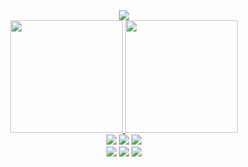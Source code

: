 
<div align="center">
  <img src="https://readme-typing-svg.herokuapp.com/?color=ff69b4&size=35&center=true&vCenter=true&width=1000&lines=BE+WELCOME!+:%29" />
</div>


<div align="center">
  <a href="https://github.com/yrisferreira">
  <img height="180em" src="https://github-readme-stats.vercel.app/api?username=yrisferreira&show_icons=true&theme=dracula&include_all_commits=true&count_private=true"/>
  <img height="180em" src="https://github-readme-stats.vercel.app/api/top-langs/?username=yrisferreira&layout=compact&langs_count=7&theme=dracula"/>
</div>


<div align="center">
  <a href="https://www.linkedin.com/in/seu-linkedin" target="_blank"><img src="https://img.shields.io/badge/-LINKEDIN-0077B5?style=for-the-badge&logo=linkedin&logoColor=white"/></a>
  <a href = "mailto:seu-email@gmail.com"><img src="https://img.shields.io/badge/-GMAIL-333333?style=for-the-badge&logo=gmail&logoColor=white"/></a>
  <a href="https://instagram.com/seu-instagram" target="_blank"><img src="https://img.shields.io/badge/-INSTAGRAM-E4405F?style=for-the-badge&logo=instagram&logoColor=white"/></a>
</div>

<div align="center">
  <a href="https://www.datadoghq.com/" target="_blank"><img src="https://img.shields.io/badge/-DATADOG-632CA6?style=for-the-badge&logo=datadog&logoColor=white"/></a>
  <a href="https://www.dynatrace.com/" target="_blank"><img src="https://img.shields.io/badge/-DYNATRACE-1496FF?style=for-the-badge&logo=dynatrace&logoColor=white"/></a>
  <a href="https://grafana.com/" target="_blank"><img src="https://img.shields.io/badge/-GRAFANA-F46800?style=for-the-badge&logo=grafana&logoColor=white"/></a>
 <div
   
